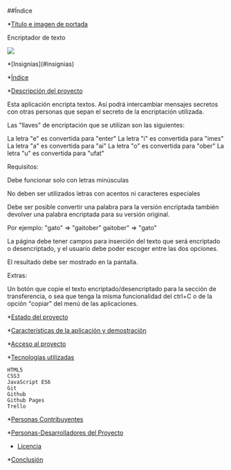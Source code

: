 ##Índice

*[Título e imagen de portada](#Título-e-imagen-de-portada)

Encriptador de texto

<p align="left">
   <img src="https://d3hqfahqx9wp4w.cloudfront.net/wp-content/uploads/2019/03/15134528/micron-cifrado-de-datos.jpg">
   </p>
*[Insignias](#insignias)

*[Índice](#índice)

*[Descripción del proyecto](#descripción-del-proyecto)

Esta aplicación encripta textos. Así podrá intercambiar mensajes secretos con otras personas que sepan el secreto de la encriptación utilizada.

Las "llaves" de encriptación que se utilizan son las siguientes:

La letra "e" es convertida para "enter"
La letra "i" es convertida para "imes"
La letra "a" es convertida para "ai"
La letra "o" es convertida para "ober"
La letra "u" es convertida para "ufat"

Requisitos:

Debe funcionar solo con letras minúsculas

No deben ser utilizados letras con acentos ni caracteres especiales

Debe ser posible convertir una palabra para la versión encriptada también devolver una palabra encriptada para su versión original.

Por ejemplo:
"gato" => "gaitober"
gaitober" => "gato"

La página debe tener campos para inserción del texto que será encriptado o desencriptado, y el usuario debe poder escoger entre las dos opciones.

El resultado debe ser mostrado en la pantalla.

Extras:

Un botón que copie el texto encriptado/desencriptado para la sección de transferencia, o sea que tenga la misma funcionalidad del ctrl+C o de la opción "copiar" del menú de las aplicaciones.

*[Estado del proyecto](#Estado-del-proyecto)


*[Características de la aplicación y demostración](#Características-de-la-aplicación-y-demostración)

*[Acceso al proyecto](#acceso-proyecto)

*[Tecnologías utilizadas](#tecnologías-utilizadas)


    HTML5
    CSS3
    JavaScript ES6
    Git
    Github
    Github Pages
    Trello


*[Personas Contribuyentes](#personas-contribuyentes)

*[Personas-Desarrolladores del Proyecto](#personas-desarrolladores)

* [Licencia](#licencia)

*[Conclusión](#conclusión)


